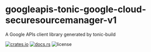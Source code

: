 # googleapis-tonic-google-cloud-securesourcemanager-v1

A Google APIs client library generated by tonic-build

[![crates.io](https://img.shields.io/crates/v/googleapis-tonic-google-cloud-securesourcemanager-v1)](https://crates.io/crates/googleapis-tonic-google-cloud-securesourcemanager-v1)
[![docs.rs](https://img.shields.io/docsrs/googleapis-tonic-google-cloud-securesourcemanager-v1)](https://docs.rs/googleapis-tonic-google-cloud-securesourcemanager-v1)
![license](https://img.shields.io/crates/l/googleapis-tonic-google-cloud-securesourcemanager-v1)
